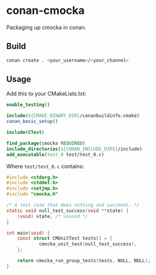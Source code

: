 conan-cmocka
============

Packaging up cmocka in conan.

## Build
```bash
conan create . <your_username>/<your_channel>
```
## Usage

Add this to your CMakeLists.txt:
```cmake
enable_testing()

include(${CMAKE_BINARY_DIR}/conanbuildinfo.cmake)
conan_basic_setup()

include(CTest)

find_package(cmocka REQUIRED)
include_directories(${CONAN_INCLUDE_DIRS}/include)
add_executable(test_0 test/test_0.c)
```

Where `test/test_0.c` contains:
```c
#include <stdarg.h>
#include <stddef.h>
#include <setjmp.h>
#include "cmocka.h"

/* A test case that does nothing and succeeds. */
static void null_test_success(void **state) {
    (void) state; /* unused */
}

int main(void) {
    const struct CMUnitTest tests[] = {
            cmocka_unit_test(null_test_success),
    };

    return cmocka_run_group_tests(tests, NULL, NULL);
}
```

